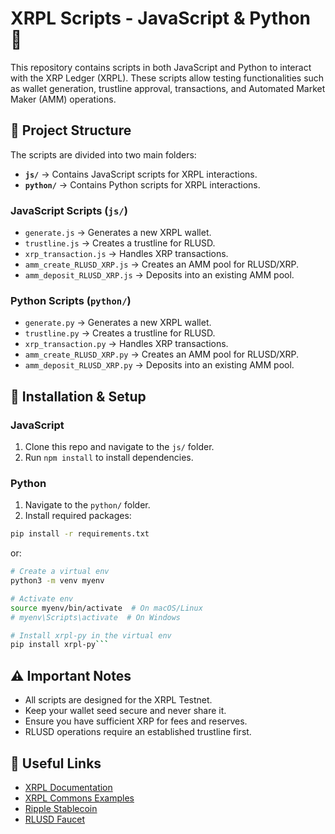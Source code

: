 # XRPL Scripts - JavaScript & Python 🚀

This repository contains scripts in both JavaScript and Python to interact with the XRP Ledger (XRPL). These scripts allow testing functionalities such as wallet generation, trustline approval, transactions, and Automated Market Maker (AMM) operations.

## 📁 Project Structure

The scripts are divided into two main folders:

- **`js/`** → Contains JavaScript scripts for XRPL interactions.
- **`python/`** → Contains Python scripts for XRPL interactions.

### JavaScript Scripts (`js/`)
- `generate.js` → Generates a new XRPL wallet.
- `trustline.js` → Creates a trustline for RLUSD.
- `xrp_transaction.js` → Handles XRP transactions.
- `amm_create_RLUSD_XRP.js` → Creates an AMM pool for RLUSD/XRP.
- `amm_deposit_RLUSD_XRP.js` → Deposits into an existing AMM pool.


### Python Scripts (`python/`)
- `generate.py` → Generates a new XRPL wallet.
- `trustline.py` → Creates a trustline for RLUSD.
- `xrp_transaction.py` → Handles XRP transactions.
- `amm_create_RLUSD_XRP.py` → Creates an AMM pool for RLUSD/XRP.
- `amm_deposit_RLUSD_XRP.py` → Deposits into an existing AMM pool.

## 🔧 Installation & Setup

### JavaScript
1. Clone this repo and navigate to the `js/` folder.
2. Run `npm install` to install dependencies.

### Python
1. Navigate to the `python/` folder.  
2. Install required packages:
```bash
pip install -r requirements.txt
```  
or:  
```bash
# Create a virtual env
python3 -m venv myenv

# Activate env
source myenv/bin/activate  # On macOS/Linux
# myenv\Scripts\activate  # On Windows

# Install xrpl-py in the virtual env
pip install xrpl-py```
```  
## ⚠️ Important Notes
- All scripts are designed for the XRPL Testnet.
- Keep your wallet seed secure and never share it.
- Ensure you have sufficient XRP for fees and reserves.
- RLUSD operations require an established trustline first.

## 🔗 Useful Links
- [XRPL Documentation](https://xrpl.org/)
- [XRPL Commons Examples](https://docs.xrpl-commons.org/)
- [Ripple Stablecoin](https://ripple.com/solutions/stablecoin/)
- [RLUSD Faucet](https://tryrlusd.com/)


